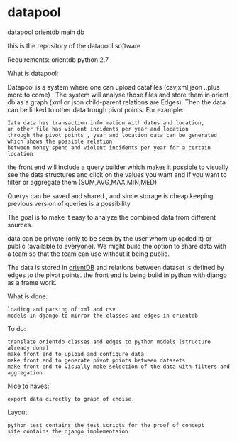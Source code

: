 # datapool
datapool orientdb main db


this is the repository of the datapool software

Requirements:
orientdb
python 2.7


What is datapool:

Datapool is a system where one can upload datafiles (csv,xml,json ..plus more to come) . 
The system will analyse those files and store them in orient db as a graph (xml or json child-parent relations are Edges).
Then the data can be linked to other data trough pivot points.
For example:

	Iata data has transaction information with dates and location,
	an other file has violent incidents per year and location
	through the pivot points , year and location data can be generated which shows the possible relation 
	between money spend and violent incidents per year for a certain location

the front end will include a query builder which makes it possible to visually see the data structures and click on the values you want 
and if you want to filter or aggregate them (SUM,AVG,MAX,MIN,MED)

Querys can be saved and shared , and since storage is cheap keeping previous version of queries is a possibility

The goal is to make it easy to analyze the combined data from different sources.

data can be private (only to be seen by the user whom uploaded it) or public (available to everyone).
We might build the option to share data with a team so that the team can use without it being public.


The data is stored in <a href="http://orientdb.com">orientDB</a> and relations between dataset is defined by edges to the pivot points.
the front end is being build in python with django as a frame work.




What is done:

	loading and parsing of xml and csv
	models in django to mirror the classes and edges in orientdb

To do:

	translate orientdb classes and edges to python models (structure already done)
	make front end to upload and configure data 
	make front end to generate pivot points between datasets
	make front end to visually make selection of the data with filters and aggregation

Nice to haves:

	export data directly to graph of choise.


Layout:

	python_test contains the test scripts for the proof of concept
	site contains the django implementaion






